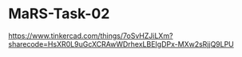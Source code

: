 # MaRS-Task-02

https://www.tinkercad.com/things/7oSvHZJiLXm?sharecode=HsXR0L9uGcXCRAwWDrhexLBEIgDPx-MXw2sRjjQ9LPU
